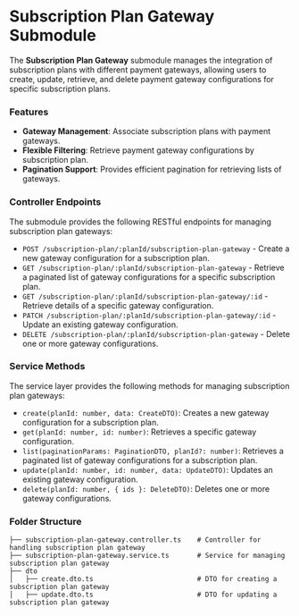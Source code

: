 # Subscription Plan Gateway Submodule

The **Subscription Plan Gateway** submodule manages the integration of subscription plans with different payment gateways, allowing users to create, update, retrieve, and delete payment gateway configurations for specific subscription plans.

### Features

- **Gateway Management**: Associate subscription plans with payment gateways.
- **Flexible Filtering**: Retrieve payment gateway configurations by subscription plan.
- **Pagination Support**: Provides efficient pagination for retrieving lists of gateways.

### Controller Endpoints

The submodule provides the following RESTful endpoints for managing subscription plan gateways:

- `POST /subscription-plan/:planId/subscription-plan-gateway` - Create a new gateway configuration for a subscription plan.
- `GET /subscription-plan/:planId/subscription-plan-gateway` - Retrieve a paginated list of gateway configurations for a specific subscription plan.
- `GET /subscription-plan/:planId/subscription-plan-gateway/:id` - Retrieve details of a specific gateway configuration.
- `PATCH /subscription-plan/:planId/subscription-plan-gateway/:id` - Update an existing gateway configuration.
- `DELETE /subscription-plan/:planId/subscription-plan-gateway` - Delete one or more gateway configurations.

### Service Methods

The service layer provides the following methods for managing subscription plan gateways:

- `create(planId: number, data: CreateDTO)`: Creates a new gateway configuration for a subscription plan.
- `get(planId: number, id: number)`: Retrieves a specific gateway configuration.
- `list(paginationParams: PaginationDTO, planId?: number)`: Retrieves a paginated list of gateway configurations for a subscription plan.
- `update(planId: number, id: number, data: UpdateDTO)`: Updates an existing gateway configuration.
- `delete(planId: number, { ids }: DeleteDTO)`: Deletes one or more gateway configurations.

### Folder Structure

```plaintext
├── subscription-plan-gateway.controller.ts    # Controller for handling subscription plan gateway
├── subscription-plan-gateway.service.ts       # Service for managing subscription plan gateway
├── dto
│   ├── create.dto.ts                          # DTO for creating a subscription plan gateway
│   ├── update.dto.ts                          # DTO for updating a subscription plan gateway
```
